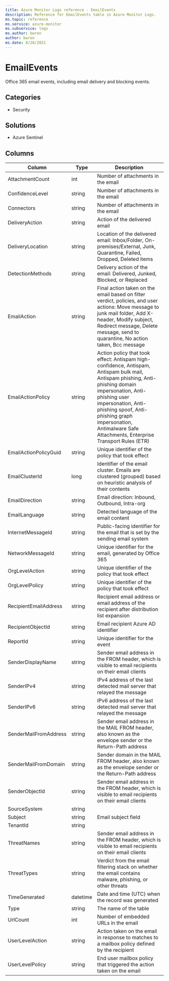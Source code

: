 ```yaml
---
title: Azure Monitor Logs reference - EmailEvents
description: Reference for EmailEvents table in Azure Monitor Logs.
ms.topic: reference
ms.service: azure-monitor
ms.subservice: logs
ms.author: bwren
author: bwren
ms.date: 8/26/2021
---
```


# EmailEvents

 Office 365 email events, including email delivery and blocking events.

## Categories

- Security
## Solutions

- Azure Sentinel




## Columns

|Column|Type|Description|
|---|---|---|
|AttachmentCount|int|Number of attachments in the email|
|ConfidenceLevel|string|Number of attachments in the email|
|Connectors|string|Number of attachments in the email|
|DeliveryAction|string|Action of the delivered email|
|DeliveryLocation|string|Location of the delivered email: Inbox/Folder, On-premises/External, Junk, Quarantine, Failed, Dropped, Deleted items|
|DetectionMethods|string|Delivery action of the email: Delivered, Junked, Blocked, or Replaced|
|EmailAction|string|Final action taken on the email based on filter verdict, policies, and user actions: Move message to junk mail folder, Add X-header, Modify subject, Redirect message, Delete message, send to quarantine, No action taken, Bcc message|
|EmailActionPolicy|string|Action policy that took effect: Antispam high-confidence, Antispam, Antispam bulk mail, Antispam phishing, Anti-phishing domain impersonation, Anti-phishing user impersonation, Anti-phishing spoof, Anti-phishing graph impersonation, Antimalware Safe Attachments, Enterprise Transport Rules (ETR)|
|EmailActionPolicyGuid|string|Unique identifier of the policy that took effect|
|EmailClusterId|long|Identifier of the email cluster. Emails are clustered (grouped) based on heuristic analysis of their contents|
|EmailDirection|string|Email direction: Inbound, Outbound, Intra-org|
|EmailLanguage|string|Detected language of the email content|
|InternetMessageId|string|Public-facing identifier for the email that is set by the sending email system|
|NetworkMessageId|string|Unique identifier for the email, generated by Office 365|
|OrgLevelAction|string|Unique identifier of the policy that took effect|
|OrgLevelPolicy|string|Unique identifier of the policy that took effect|
|RecipientEmailAddress|string|Recipient email address or email address of the recipient after distribution list expansion|
|RecipientObjectId|string|Email recipient Azure AD identifier |
|ReportId|string|Unique identifier for the event|
|SenderDisplayName|string|Sender email address in the FROM header, which is visible to email recipients on their email clients|
|SenderIPv4|string|IPv4 address of the last detected mail server that relayed the message|
|SenderIPv6|string|IPv6 address of the last detected mail server that relayed the message|
|SenderMailFromAddress|string|Sender email address in the MAIL FROM header, also known as the envelope sender or the Return-Path address|
|SenderMailFromDomain|string|Sender domain in the MAIL FROM header, also known as the envelope sender or the Return-Path address|
|SenderObjectId|string|Sender email address in the FROM header, which is visible to email recipients on their email clients|
|SourceSystem|string||
|Subject|string|Email subject field|
|TenantId|string||
|ThreatNames|string|Sender email address in the FROM header, which is visible to email recipients on their email clients|
|ThreatTypes|string|Verdict from the email filtering stack on whether the email contains malware, phishing, or other threats|
|TimeGenerated|datetime|Date and time (UTC) when the record was generated|
|Type|string|The name of the table|
|UrlCount|int|Number of embedded URLs in the email|
|UserLevelAction|string|Action taken on the email in response to matches to a mailbox policy defined by the recipient|
|UserLevelPolicy|string|End user mailbox policy that triggered the action taken on the email|

